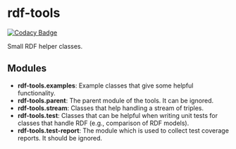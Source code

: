 # rdf-tools

[![Codacy Badge](https://app.codacy.com/project/badge/Grade/2b6c3677ac2e4172910081b2b0009b95)](https://www.codacy.com/gh/dice-group/rdf-tools/dashboard?utm_source=github.com&amp;utm_medium=referral&amp;utm_content=dice-group/rdf-tools&amp;utm_campaign=Badge_Grade)

Small RDF helper classes.

## Modules

- __rdf-tools.examples__: Example classes that give some helpful functionality.
- __rdf-tools.parent__: The parent module of the tools. It can be ignored.
- __rdf-tools.stream__: Classes that help handling a stream of triples.
- __rdf-tools.test__: Classes that can be helpful when writing unit tests for classes that handle RDF (e.g., comparison of RDF models).
- __rdf-tools.test-report__: The module which is used to collect test coverage reports. It should be ignored.
